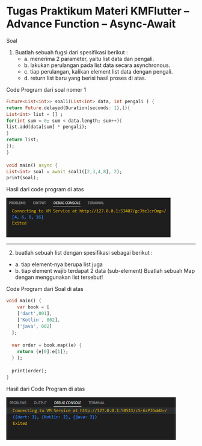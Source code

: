 # Tugas Praktikum Materi KMFlutter – Advance Function – Async-Await

Soal

1. Buatlah sebuah fugsi dari spesifikasi berikut :
    - a. menerima 2 parameter, yaitu list data dan pengali.
    - b. lakukan perulangan pada list data secara asynchronous.
    - c. tiap perulangan, kalikan element list data dengan pengali.
    - d. return list baru yang berisi hasil proses di atas.


Code Program dari soal nomer 1
    
```dart
Future<List<int>> soal1(List<int> data, int pengali ) {
return Future.delayed(Duration(seconds: 1),(){
List<int> list = [] ;
for(int sum = 0; sum < data.length; sum++){
list.add(data[sum] * pengali);
}
return list;
});
}

void main() async {
List<int> soal = await soal1([2,3,4,8], 2);
print(soal);

```

Hasil dari code program di atas

![alt](../screnshot/part1.png)

---

2. buatlah sebuah list dengan spesifikasi sebagai berikut :
- a. tiap element-nya berupa list juga
- b. tiap element wajib terdapat 2 data (sub-element)
Buatlah sebuah Map dengan menggunakan list tersebut!

Code Program dari Soal di atas

```dart
void main() {
    var book = [
    ['dart',001],
    ['Kotlin', 002],
    ['java', 002]
  ];

  var order = book.map((e) {
    return {e[0]:e[1]};
  } );

  print(order);
}
```

Hasil dari Code Program di atas

![alt](../screnshot/part3.png)